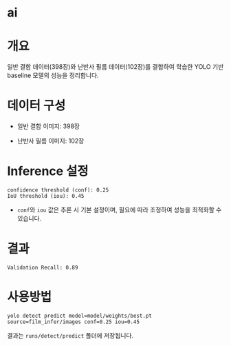 # ai

# 개요

일반 결함 데이터(398장)와 난반사 필름 데이터(102장)를 결합하여 학습한 YOLO 기반 baseline 모델의 성능을 정리합니다.

# 데이터 구성

- 일반 결함 이미지: 398장

- 난반사 필름 이미지: 102장

# Inference 설정

    confidence threshold (conf): 0.25
    IoU threshold (iou): 0.45

- `conf`와 `iou` 값은 추론 시 기본 설정이며, 필요에 따라 조정하여 성능을 최적화할 수 있습니다.

# 결과

    Validation Recall: 0.89

# 사용방법

    yolo detect predict model=model/weights/best.pt source=film_infer/images conf=0.25 iou=0.45

결과는 `runs/detect/predict` 폴더에 저장됩니다.
